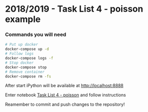 # 2018/2019 - Task List 4 - poisson example

###  Commands you will need
```bash
# Put up docker
docker-compose up -d
# Follow logs
docker-compose logs -f
# Stop docker
docker-compose stop
# Remove container
docker-compose rm -fs
```

After start iPython will be available at [http://localhost:8888](http://localhost:8888)

Enter notebook  [Task List 4 - poisson](http://localhost:8888/notebooks/Task%20List%204%20-%20poisson.ipynb) and follow instructions

Reamember to commit and push changes to the  repository!
